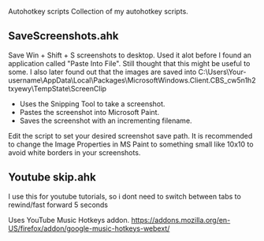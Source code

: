 Autohotkey scripts
Collection of my autohotkey scripts.


## SaveScreenshots.ahk

Save Win + Shift + S screenshots to desktop. Used it alot before I found an application called "Paste Into File". Still thought that this might be useful to some.
I also later found out that the images are saved into C:\Users\Your-username\AppData\Local\Packages\MicrosoftWindows.Client.CBS_cw5n1h2txyewy\TempState\ScreenClip 

- Uses the Snipping Tool to take a screenshot.
- Pastes the screenshot into Microsoft Paint.
- Saves the screenshot with an incrementing filename.

Edit the script to set your desired screenshot save path.
It is recommended to change the Image Properties in MS Paint to something small like 10x10 to avoid white borders in your screenshots.

## Youtube skip.ahk

I use this for youtube tutorials, so i dont need to switch between tabs to rewind/fast forward 5 seconds

Uses YouTube Music Hotkeys addon.
https://addons.mozilla.org/en-US/firefox/addon/google-music-hotkeys-webext/
